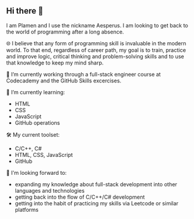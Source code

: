 ## Hi there 👋

I am Plamen and I use the nickname Aesperus. I am looking to get back to the world of programming after a long absence.

🌐 I believe that any form of programming skill is invaluable in the modern world. 
To that end, regardless of career path, my goal is to train, practice and improve logic, critical thinking and
problem-solving skills and to use that knowledge to keep my mind sharp.

🔭 I’m currently working through a full-stack engineer course at Codecademy and the GitHub Skills excercises.

🌱 I’m currently learning:
- HTML
- CSS
- JavaScript
- GitHub operations

🛠 My current toolset:
-  C/C++, C#
-  HTML, CSS, JavaScript
-  GitHub

🧭 I'm looking forward to:
- expanding my knowledge about full-stack development into other languages and technologies
- getting back into the flow of C/C++/C# development
- getting into the habit of practicing my skills via Leetcode or similar platforms

